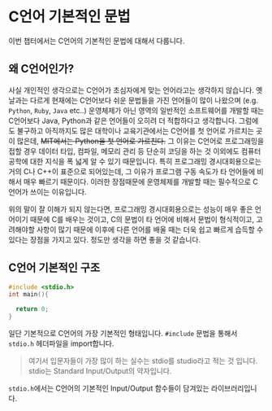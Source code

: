# C언어 기본적인 문법
이번 챕터에서는 C언어의 기본적인 문법에 대해서 다룹니다.

## 왜 C언어인가?
사실 개인적인 생각으로는 C언어가 초심자에게 맞는 언어라고는 생각하지 않습니다. 옛날과는 다르게 현재에는 C언어보다 쉬운 문법들을 가진 언어들이 많이 나왔으며 (e.g. `Python`, `Ruby`, `Java` etc..) 운영체제가 아닌 영역의 일반적인 소프트웨어를 개발할 때는 C언어보다 Java, Python과 같은 언어들이 오히려 더 적합하다고 생각합니다. 그럼에도 불구하고 아직까지도 많은 대학이나 교육기관에서는 C언어를 첫 언어로 가르치는 곳이 많은데, ~~MIT에서는 Python을 첫 언어로 가르친다.~~ 그 이유는 C언어로 프로그래밍을 접할 경우 데이터 타입, 컴파일, 메모리 관리 등 단순히 코딩을 하는 것 이외에도 컴퓨터공학에 대한 지식을 폭 넓게 알 수 있기 때문입니다. 특히 프로그래밍 경시대회용으로는 거의 C나 C++이 표준으로 되어있는데, 그 이유가 프로그램 구동 속도가 타 언어들에 비해서 매우 빠르기 때문이다. 이러한 장점때문에 운영체제를 개발할 때는 필수적으로 C언어가 쓰이는 이유입니다.

위의 말이 잘 이해가 되지 않는다면, 프로그래밍 경시대회용으로는 성능이 매우 좋은 언어이기 때문에 C를 배우는 것이고, C의 문법이 타 언어에 비해서 문법이 형식적이고, 고려해야할 사항이 많기 때문에 이후에 다른 언어를 배울 때는 더욱 쉽고 빠르게 습득할 수 있다는 장점을 가지고 있다. 정도만 생각을 하면 좋을 것 같습니다.

## C언어 기본적인 구조

```c
#include <stdio.h>
int main(){

  return 0;
}
```

일단 기본적으로 C언어의 가장 기본적인 형태입니다. `#include` 문법을 통해서 `stdio.h` 헤더파일을 import합니다.
> 여기서 입문자들이 가장 많이 하는 실수는 stdio를 studio라고 적는 것 입니다. stdio는 Standard Input/Output의 약자입니다.

`stdio.h`에서는 C언어의 기본적인 Input/Output 함수들이 담겨있는 라이브러리입니다. 
